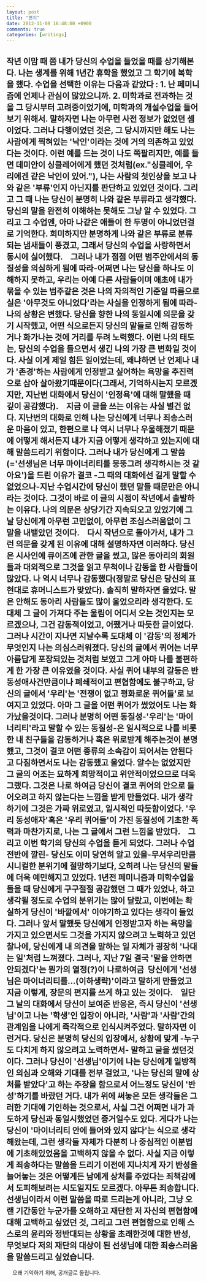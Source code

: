 ```yaml
---
layout: post
title: "편지"
date: 2012-11-08 16:48:00 +0900
comments: true 
categories: [writings] 
---
```

작년 이맘 때 쯤 내가 당신의 수업을 들었을 때를 상기해본다. 나는 생계를 위해 1년간 휴학을 했었고 그 학기에 복학을 했다. 수업을 선택한 이유는 다음과 같았다 : 1. 난 페미니즘에 언제나 관심이 많았으니까. 2. 미학과로 전과하는 것을 그 당시부터 고려중이었기에, 미학과의 개설수업을 들어보기 위해서. 말하자면 나는 아무런 사전 정보가 없었던 셈이었다. 그러나 다행이었던 것은, 그 당시까지만 해도 나는 사람에게 찍혀있는 '낙인'이라는 것에 거의 의존하고 있었다는 것이다. 이런 예를 드는 것이 나도 쪽팔리지만, 예를 들면 데미안이 싱클레어에게 했던 것처럼(ex."싱클레어, 우리에겐 같은 낙인이 있어."), 나는 사람의 첫인상을 보고 나와 같은 '부류'인지 아닌지를 판단하고 있었던 것이다. 그리고 그 때 나는 당신이 분명히 나와 같은 부류라고 생각했다. 당신의 말을 완전히 이해하는 못해도 그냥 알 수 있었다. 그리고 그 수업엔, 아마 나같은 애들이 한 두명이 아니었던걸로 기억한다. 희미하지만 분명하게 나와 같은 부류로 분류되는 냄새들이 풍겼고, 그래서 당신의 수업을 사랑하면서 동시에 싫어했다. 
 
그러나 내가 점점 어떤 범주안에서의 동질성을 의심하게 됨에 따라-어쩌면 나는 당신을 하나도 이해하지 못하고, 우리는 아예 다른 사람들이며 애초에 내가 묶을 수 있는 범주같은 것은 나의 자의적인 기준일 따름으로 실은 '아무것도 아니었다'라는 사실을 인정하게 됨에 따라-나의 상황은 변했다. 당신을 향한 나의 동일시에 의문을 갖기 시작했고, 어떤 식으로든지 당신의 말들로 인해 감동하거나 화가나는 것에 거리를 두려 노력했다. 이런 나의 태도는, 당신의 수업을 들으면서 생긴 나의 가장 큰 변화일 것이다. 사실 이게 제일 힘든 일이었는데, 왜냐하면 난 언제나 내가 '존경'하는 사람에게 인정받고 싶어하는 욕망을 추진력으로 삼아 살아왔기때문이다(그래서, 기억하시는지 모르겠지만, 지난번 대화에서 당신이 '인정욕'에 대해 말했을 때 깊이 공감했다). 
 
지금 이 글을 쓰는 이유는 사실 별건 없다. 지난번의 대화로 인해 나는 당신에게 너무나 죄송스러운 마음이 있고, 한편으로 나 역시 너무나 우울해졌기 때문에 어떻게 해서든지 내가 지금 어떻게 생각하고 있는지에 대해 말씀드리기 위함이다. 그러나 내가 당신에게 그 말씀(='선생님은 너무 마이너리티를 뭉뚱그려 생각하시는 것 같아요')을 드린 이유가 결코 -그 때의 대화에선 길게 말할 수 없었으나-지난 수업시간에 당신이 했던 말들 때문만은 아니라는 것이다. 그것이 바로 이 글의 시점이 작년에서 출발하는 이유다. 나의 의문은 상당기간 지속되오고 있었기에 그 날 당신에게 아무런 고민없이, 아무런 조심스러움없이 그 말을 내뱉았던 것이다. 
 
다시 작년으로 돌아가서, 내가 그런 의문을 갖게 된 이유에 대해 설명하자면 이러하다. 당신은 시사인에 큐이즈에 관한 글을 썼고, 많은 동아리의 회원들과 대외적으로 그것을 읽고 무척이나 감동을 한 사람들이 많았다. 나 역시 너무나 감동했다(정말로 당신은 당신의 표현대로 휴머니스트가 맞았다). 솔직히 말하자면 울었다. 말은 안해도 동아리 사람들도 많이 울었으리라 생각한다. 도대체 그 글이 가져다 주는 울림이 어디서 오는 것인지는 모르겠으나, 그건 감동적이었고, 어쨌거나 따듯한 글이었다. 그러나 시간이 지나면 지날수록 도대체 이 '감동'의 정체가 무엇인지 나는 의심스러워졌다. 당신의 글에서 퀴어는 너무 아름답게 포장되있는 것처럼 보였고 그게 아마 나를 불편하게 한 가장 큰 이유였을 것이다. 사실 퀴어 내부의 갈등은 반동성애사건만큼이나 폐쇄적이고 편협함에도 불구하고, 당신의 글에서 '우리'는 '전쟁이 없고 평화로운 퀴어들'로 보여지고 있었다. 아마 그 글을 어떤 퀴어가 썼었어도 나는 화가났을것이다. 그러나 분명히 어떤 동질성-'우리'는 '마이너리티'라고 말할 수 있는 동질성-은 일시적으로 나를 비롯한 내 친구들을 감동하거나 혹은 위로받게 해주는것이 분명했고, 그것이 결코 어떤 종류의 소속감이 되어서는 안된다고 다짐하면서도 나는 감동했고 울었다. 알수는 없었지만 그 글의 어조는 묘하게 희망적이고 위안적이었으므로 더욱 그랬다. 그것은 나로 하여금 당신이 결코 퀴어의 안으로 들어오려고 하지 않는다는 느낌을 받게 만들었다. 내가 생각하기에 그것은 가짜 위로였고, 일시적인 따듯함이었다. '우리 동성애자'혹은 '우리 퀴어들'이 가진 동질성에 기초한 폭력과 마찬가지로, 나는 그 글에서 그런 느낌을 받았다. 
 
그리고 이번 학기의 당신의 수업을 듣게 되었다. 그러나 수업전반에 깔린- 당신도 이미 당연히 알고 있을-무서우리만큼 시니컬한 분위기에 절망하기보다, 오히려 나는 당신의 말들에 더욱 예민해지고 있었다. 1년전 페미니즘과 미학수업을 들을 때 당신에게 구구절절 공감했던 그 때가 있었나, 하고 생각될 정도로 수업의 분위기는 많이 달랐고, 이번에는 확실하게 당신이 '바깥에서' 이야기하고 있다는 생각이 들었다. 그러나 앞서 말했듯 당신에게 인정받고자 하는 욕망을 가지고 있으면서도 그것을 가지지 않으려고 노력하고 있던 찰나에, 당신에게 내 의견을 말하는 일 자체가 굉장히 '나대는 일'처럼 느껴졌다. 그러나, 지난 7일 결국 '말을 안하면 안되겠다'는 뭔가의 열정(?)이 나로하여금  당신에게 '선생님은 마이너리티를...(이하생략)'이라고 말하게 만들었고 지금 이렇게, 장문의 편지를 쓰게 하고 있는 것이다. 
 
일단 그 날의 대화에서 당신이 보여준 반응은, 즉시 당신이 '선생님'이고 나는 '학생'인 입장이 아니라, '사람'과 '사람'간의 관계임을 나에게 즉각적으로 인식시켜주었다. 말하자면 이런거다. 당신은 분명히 당신의 입장에서, 상황에 맞게 -누구도 다치게 하지 않으려고 노력하면서- 말하고 글을 썼던것이다. 그러나 당신이 '선생님'이기에 나는 당신에게 일방적인 의심과 오해와 기대를 전부 걸었고, '나는 당신의 말에 상처를 받았다'고 하는 주장을 함으로서 어느정도 당신이 '반성'하기를 바랐던 거다. 내가 위에 써놓은 모든 생각들은 그러한 기대에 기인하는 것으로서, 사실 그건 어쩌면 내가 과도하게 당신과 동일시했었던 증거일수도 있다. 게다가 나는 당신이 '마이너리티 안에 들어와 있지 않다'는 식으로 생각해왔는데, 그런 생각들 자체가 다분히 나 중심적인 이분법에 기초해있었음을 고백하지 않을 수 없다. 사실 지금 이렇게 죄송하다는 말씀을 드리기 이전에 지나치게 자기 반성을 늘어놓는 것은 어떻게든 남에게 상처를 주었다는 죄책감에서 도피해보려는 시도일지도 모르겠다. 아무튼 죄송합니다. 선생님이라서 이런 말씀을 따로 드리는게 아니라, 그냥 오랜 기간동안 누군가를 오해하고 재단한 저 자신의 편협함에 대해 고백하고 싶었던 것, 그리고 그런 편협함으로 인해 스스로의 윤리와 정반대되는 상황을 초래한것에 대한 반성, 무엇보다 저의 재단의 대상이 된 선생님에 대한 죄송스러움을 말씀드리고 싶었습니다. 
 
 
 
-
 
 
오래 기억하기 위해, 공개글로 돌립니다.
 
